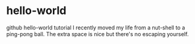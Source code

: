 # hello-world
github hello-world tutorial
I recently moved my life from a nut-shell to a ping-pong ball.  The extra space is nice but there's no escaping yourself. 

